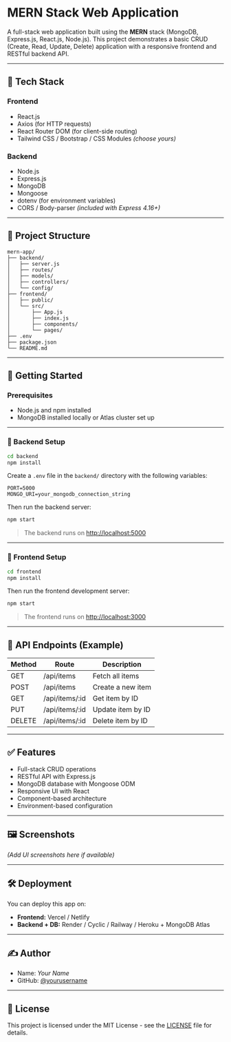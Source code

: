 # MERN Stack Web Application

A full-stack web application built using the **MERN** stack (MongoDB, Express.js, React.js, Node.js). This project demonstrates a basic CRUD (Create, Read, Update, Delete) application with a responsive frontend and RESTful backend API.

---

## 🧰 Tech Stack

### Frontend
- React.js
- Axios (for HTTP requests)
- React Router DOM (for client-side routing)
- Tailwind CSS / Bootstrap / CSS Modules *(choose yours)*

### Backend
- Node.js
- Express.js
- MongoDB
- Mongoose
- dotenv (for environment variables)
- CORS / Body-parser *(included with Express 4.16+)*

---

## 📁 Project Structure

```
mern-app/
├── backend/
│   ├── server.js
│   ├── routes/
│   ├── models/
│   ├── controllers/
│   └── config/
├── frontend/
│   ├── public/
│   └── src/
│       ├── App.js
│       ├── index.js
│       ├── components/
│       └── pages/
├── .env
├── package.json
└── README.md
```

---

## 🚀 Getting Started

### Prerequisites
- Node.js and npm installed
- MongoDB installed locally or Atlas cluster set up

---

### 🔧 Backend Setup

```bash
cd backend
npm install
```

Create a `.env` file in the `backend/` directory with the following variables:

```env
PORT=5000
MONGO_URI=your_mongodb_connection_string
```

Then run the backend server:

```bash
npm start
```

> The backend runs on [http://localhost:5000](http://localhost:5000)

---

### 🎨 Frontend Setup

```bash
cd frontend
npm install
```

Then run the frontend development server:

```bash
npm start
```

> The frontend runs on [http://localhost:3000](http://localhost:3000)

---

## 📡 API Endpoints (Example)

| Method | Route               | Description           |
|--------|---------------------|-----------------------|
| GET    | /api/items          | Fetch all items       |
| POST   | /api/items          | Create a new item     |
| GET    | /api/items/:id      | Get item by ID        |
| PUT    | /api/items/:id      | Update item by ID     |
| DELETE | /api/items/:id      | Delete item by ID     |

---

## ✅ Features

- Full-stack CRUD operations
- RESTful API with Express.js
- MongoDB database with Mongoose ODM
- Responsive UI with React
- Component-based architecture
- Environment-based configuration

---

## 🖼️ Screenshots

*(Add UI screenshots here if available)*

---

## 🛠️ Deployment

You can deploy this app on:

- **Frontend:** Vercel / Netlify
- **Backend + DB:** Render / Cyclic / Railway / Heroku + MongoDB Atlas

---

## ✍️ Author

- Name: *Your Name*
- GitHub: [@yourusername](https://github.com/yourusername)

---

## 📄 License

This project is licensed under the MIT License - see the [LICENSE](LICENSE) file for details.
